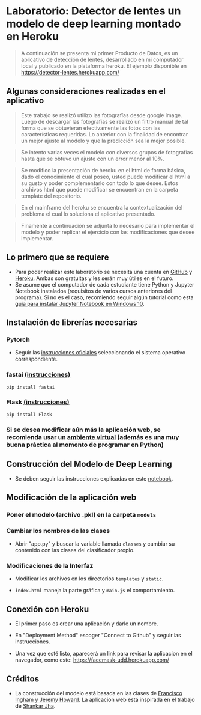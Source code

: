 
# Laboratorio: Detector de lentes un modelo de deep learning montado en Heroku

> A continuación se presenta mi primer Producto de Datos, es un aplicativo de detección de lentes, desarrollado en mi computador local y publicado en la plataforma heroku. El ejemplo disponible en https://detector-lentes.herokuapp.com/ 

## Algunas consideraciones realizadas en el aplicativo

> Este trabajo se realizó utilizo las fotografías desde google image. Luego de descargar las fotografías se realizó un filtro manual de tal forma que se obtuvieran efectivamente las fotos con las características requeridas. Lo anterior con la finalidad de encontrar un mejor ajuste al modelo y que la predicción sea la mejor posible.

> Se intento varias veces el modelo con diversos grupos de fotografías hasta que se obtuvo un ajuste con un error menor al 10%.

> Se modifico la presentación de heroku en el html de forma básica, dado el conocimiento el cual poseo, usted puede modificar el html a su gusto y poder complementarlo con todo lo que desee. Estos archivos html que puede modificar se encuentran en la carpeta template del repositorio.

> En el mainframe del heroku se encuentra la contextualización del problema el cual lo soluciona el aplicativo presentado.

> Finamente a continuación se adjunta lo necesario para implementar el modelo y poder replicar el ejercicio con las modificaciones que desee implementar.


## Lo primero que se requiere

- Para poder realizar este laboratorio se necesita una cuenta en [GitHub](https://www.github.com/) y [Heroku](https://www.heroku.com/). Ambas son gratuitas y les serán muy útiles en el futuro.
- Se asume que el computador de cada estudiante tiene Python y Jupyter Notebook instalados (requisitos de varios cursos anteriores del programa). Si no es el caso, recomiendo seguir algún tutorial como esta [guía para instalar Jupyter Notebook en Windows 10](https://medium.com/@kswalawage/install-python-and-jupyter-notebook-to-windows-10-64-bit-66db782e1d02).

## Instalación de librerías necesarias

### Pytorch

- Seguir las [instrucciones oficiales](https://pytorch.org/get-started/locally/) seleccionando el sistema operativo correspondiente.

### fastai [(instrucciones)](https://docs.fast.ai/install.html)
```
pip install fastai
```

### Flask [(instrucciones)](https://flask.palletsprojects.com/en/1.1.x/installation/)
```
pip install Flask
```
### Si se desea modificar aún más la aplicación web, se recomienda usar un [ambiente virtual](https://packaging.python.org/guides/installing-using-pip-and-virtual-environments/) (además es una muy buena práctica al momento de programar en Python)

## Construcción del Modelo de Deep Learning

- Se deben seguir las instrucciones explicadas en este [notebook](https://github.com/aastroza/clase_productodatos_2019_udd/blob/master/notebooks/ejemplo_clasificador_fastai.ipynb).

## Modificación de la aplicación web

### Poner el modelo (archivo .pkl) en la carpeta `models` 

### Cambiar los nombres de las clases

- Abrir "app.py" y buscar la variable llamada `classes` y cambiar su contenido con las clases del clasificador propio.

### Modificaciones de la Interfaz

- Modificar los archivos en los directorios `templates` y `static`.

- `index.html` maneja la parte gráfica y `main.js` el comportamiento.



## Conexión con Heroku

- El primer paso es crear una aplicación y darle un nombre.

- En "Deployment Method" escoger "Connect to Github" y seguir las instrucciones.

- Una vez que esté listo, aparecerá un link para revisar la aplicacion en el navegador, como este: https://facemask-udd.herokuapp.com/

## Créditos

- La construcción del modelo está basada en las clases de [Francisco Ingham y Jeremy Howard](https://github.com/fastai/course-v3/blob/master/nbs/dl1/lesson2-download.ipynb). La aplicacion web está inspirada en el trabajo de [Shankar Jha](https://github.com/shankarj67/Water-classifier-fastai).


